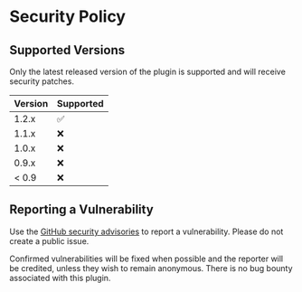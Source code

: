 # Security Policy

## Supported Versions

Only the latest released version of the plugin is supported and will receive security patches.

| Version | Supported           |
| ------- | ------------------- |
| 1.2.x   | :white_check_mark:  |
| 1.1.x   | :x:                 |
| 1.0.x   | :x:                 |
| 0.9.x   | :x:                 |
| < 0.9   | :x:                 |


## Reporting a Vulnerability

Use the [GitHub security advisories](https://github.com/Alef-Burzmali/netbox-data-flows/security/advisories/new) to report a vulnerability. Please do not create a public issue.

Confirmed vulnerabilities will be fixed when possible and the reporter will be credited, unless they wish to remain anonymous. There is no bug bounty associated with this plugin.
